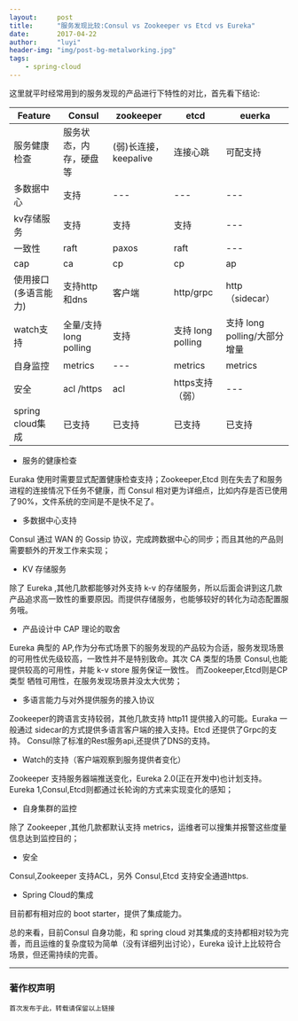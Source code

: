 ```yaml
---
layout:     post
title:      "服务发现比较:Consul vs Zookeeper vs Etcd vs Eureka"
date:       2017-04-22
author:     "luyi"
header-img: "img/post-bg-metalworking.jpg"
tags:
    - spring-cloud
---
```


这里就平时经常用到的服务发现的产品进行下特性的对比，首先看下结论:

|Feature|Consul|zookeeper|etcd|euerka|
|---|---|---|---|---|
|服务健康检查|服务状态，内存，硬盘等|(弱)长连接，keepalive| 连接心跳 |可配支持|
|多数据中心|支持|---|---|---|
|kv存储服务|支持|支持|支持|---|
|一致性|raft|paxos|raft|---|
| cap | ca | cp | cp | ap |
|使用接口(多语言能力)|支持http和dns|客户端|http/grpc| http（sidecar） |
|watch支持|全量/支持long polling|支持|支持 long polling|支持 long polling/大部分增量|
|自身监控| metrics |---| metrics |metrics|
|安全| acl /https | acl |https支持（弱）|---|
|spring cloud集成| 已支持 |已支持 |已支持|已支持|

- 服务的健康检查

Euraka 使用时需要显式配置健康检查支持；Zookeeper,Etcd 则在失去了和服务进程的连接情况下任务不健康，而 Consul 相对更为详细点，比如内存是否已使用了90%，文件系统的空间是不是快不足了。

- 多数据中心支持

Consul 通过 WAN 的 Gossip 协议，完成跨数据中心的同步；而且其他的产品则需要额外的开发工作来实现；

- KV 存储服务

除了 Eureka ,其他几款都能够对外支持 k-v 的存储服务，所以后面会讲到这几款产品追求高一致性的重要原因。而提供存储服务，也能够较好的转化为动态配置服务哦。

- 产品设计中 CAP 理论的取舍

Eureka 典型的 AP,作为分布式场景下的服务发现的产品较为合适，服务发现场景的可用性优先级较高，一致性并不是特别致命。其次 CA 类型的场景 Consul,也能提供较高的可用性，并能 k-v store 服务保证一致性。 而Zookeeper,Etcd则是CP类型 牺牲可用性，在服务发现场景并没太大优势；

- 多语言能力与对外提供服务的接入协议

Zookeeper的跨语言支持较弱，其他几款支持 http11 提供接入的可能。Euraka 一般通过 sidecar的方式提供多语言客户端的接入支持。Etcd 还提供了Grpc的支持。 Consul除了标准的Rest服务api,还提供了DNS的支持。

- Watch的支持（客户端观察到服务提供者变化）

Zookeeper 支持服务器端推送变化，Eureka 2.0(正在开发中)也计划支持。 Eureka 1,Consul,Etcd则都通过长轮询的方式来实现变化的感知；

- 自身集群的监控

除了 Zookeeper ,其他几款都默认支持 metrics，运维者可以搜集并报警这些度量信息达到监控目的；

- 安全

Consul,Zookeeper 支持ACL，另外 Consul,Etcd 支持安全通道https.

- Spring Cloud的集成

目前都有相对应的 boot starter，提供了集成能力。

总的来看，目前Consul 自身功能，和 spring cloud 对其集成的支持都相对较为完善，而且运维的复杂度较为简单（没有详细列出讨论），Eureka 设计上比较符合场景，但还需持续的完善。

---
### 著作权声明

`首次发布于此，转载请保留以上链接`
